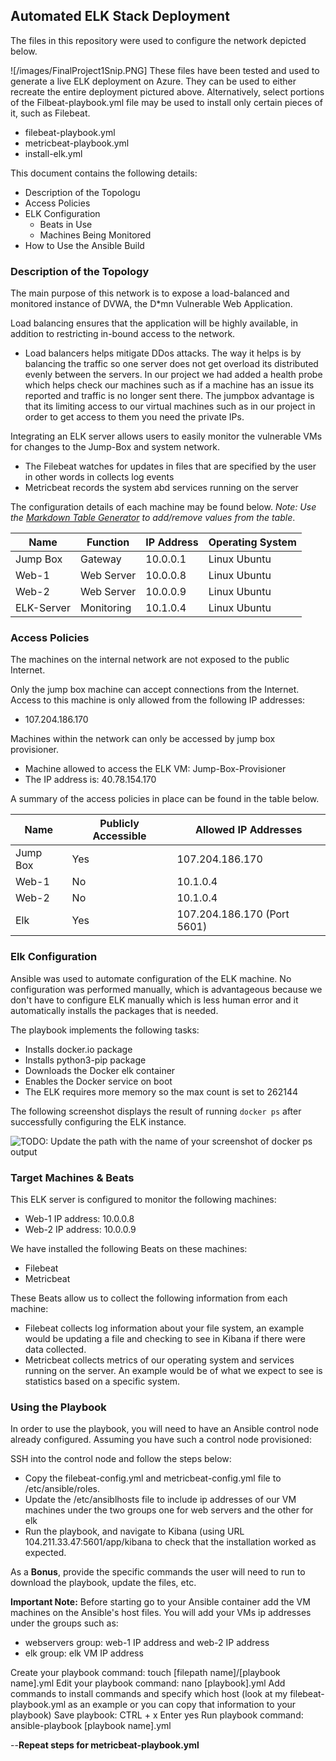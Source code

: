 ## Automated ELK Stack Deployment

The files in this repository were used to configure the network depicted below.

![/images/FinalProject1Snip.PNG]
These files have been tested and used to generate a live ELK deployment on Azure. They can be used to either recreate the entire deployment pictured above. Alternatively, select portions of the Filbeat-playbook.yml file may be used to install only certain pieces of it, such as Filebeat.

  - filebeat-playbook.yml
  - metricbeat-playbook.yml
  - install-elk.yml

This document contains the following details:
- Description of the Topologu
- Access Policies
- ELK Configuration
  - Beats in Use
  - Machines Being Monitored
- How to Use the Ansible Build


### Description of the Topology

The main purpose of this network is to expose a load-balanced and monitored instance of DVWA, the D*mn Vulnerable Web Application.

Load balancing ensures that the application will be highly available, in addition to restricting in-bound access to the network.
- Load balancers helps mitigate DDos attacks. The way it helps is by balancing the traffic so one server does not get overload its distributed evenly between the servers. In our project we had added a health probe which helps check our machines such as if a machine has an issue its reported and traffic is no longer sent there. The jumpbox advantage is that its limiting access to our virtual machines such as in our project in order to get access to them you need the private IPs. 

Integrating an ELK server allows users to easily monitor the vulnerable VMs for changes to the Jump-Box and system network.
- The Filebeat watches for updates in files that are specified by the user in other words in collects log events
- Metricbeat records the system abd services running on the server

The configuration details of each machine may be found below.
_Note: Use the [Markdown Table Generator](http://www.tablesgenerator.com/markdown_tables) to add/remove values from the table_.

| Name      | Function  | IP Address | Operating System |
|-----------|-----------|------------|------------------|
| Jump Box  | Gateway   | 10.0.0.1   | Linux Ubuntu     |
| Web-1     | Web Server| 10.0.0.8   | Linux Ubuntu     |
| Web-2     | Web Server| 10.0.0.9   | Linux Ubuntu     |
| ELK-Server| Monitoring| 10.1.0.4   | Linux Ubuntu     |

### Access Policies

The machines on the internal network are not exposed to the public Internet. 

Only the jump box machine can accept connections from the Internet. Access to this machine is only allowed from the following IP addresses:
- 107.204.186.170

Machines within the network can only be accessed by jump box provisioner.
- Machine allowed to access the ELK VM: Jump-Box-Provisioner
- The IP address is: 40.78.154.170

A summary of the access policies in place can be found in the table below.

| Name     | Publicly Accessible | Allowed IP Addresses       |
|----------|---------------------|----------------------------|
| Jump Box | Yes                 | 107.204.186.170            |
| Web-1    | No                  | 10.1.0.4                   |
| Web-2    | No                  | 10.1.0.4                   |
| Elk      | Yes                 | 107.204.186.170 (Port 5601)|

### Elk Configuration

Ansible was used to automate configuration of the ELK machine. No configuration was performed manually, which is advantageous because we don't have to configure ELK manually which is less human error and it automatically installs the packages that is needed. 

The playbook implements the following tasks:
- Installs docker.io package
- Installs python3-pip package
- Downloads the Docker elk container
- Enables the Docker service on boot
- The ELK requires more memory so the max count is set to 262144


The following screenshot displays the result of running `docker ps` after successfully configuring the ELK instance.

![TODO: Update the path with the name of your screenshot of docker ps output](Images/docker_ps_output.png)

### Target Machines & Beats
This ELK server is configured to monitor the following machines:
- Web-1 IP address: 10.0.0.8
- Web-2 IP address: 10.0.0.9

We have installed the following Beats on these machines:
- Filebeat
- Metricbeat

These Beats allow us to collect the following information from each machine:
- Filebeat collects log information about your file system, an example would be updating a file and checking to see in Kibana if there were data collected. 
- Metricbeat collects metrics of our operating system and services running on the server. An example would be of what we expect to see is statistics based on a specific system.

### Using the Playbook
In order to use the playbook, you will need to have an Ansible control node already configured. Assuming you have such a control node provisioned: 

SSH into the control node and follow the steps below:
- Copy the filebeat-config.yml and metricbeat-config.yml file to /etc/ansible/roles.
- Update the /etc/ansiblhosts file to include ip addresses of our VM machines under the two groups one for web servers and the other for elk
- Run the playbook, and navigate to Kibana (using URL 104.211.33.47:5601/app/kibana to check that the installation worked as expected.

As a **Bonus**, provide the specific commands the user will need to run to download the playbook, update the files, etc.

**Important Note:** Before starting go to your Ansible container add the VM machines on the Ansible's host files. You will add your VMs ip addresses under the groups such as:
- webservers group: web-1 IP address and web-2 IP address
- elk group: elk VM IP address

Create your playbook command: touch [filepath name]/[playbook name].yml
Edit your playbook command: nano [playbook].yml
Add commands to install commands and specify which host (look at my filebeat-playbook.yml as an example or you can copy that information to your playbook)
Save playbook: CTRL + x
Enter yes 
Run playbook command: ansible-playbook [playbook name].yml

--**Repeat steps for metricbeat-playbook.yml**
